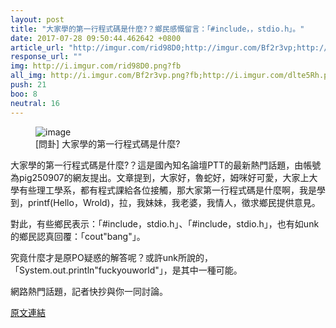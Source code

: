 ```yaml
---
layout: post
title: "大家學的第一行程式碼是什麼?？鄉民感慨留言：「#include，，stdio.h」。"
date: 2017-07-28 09:50:44.462642 +0800
article_url: "http://imgur.com/rid98D0;http://imgur.com/Bf2r3vp;http://imgur.com/dlte5Rh"
response_url: ""
img: http://i.imgur.com/rid98D0.png?fb
all_img: http://i.imgur.com/Bf2r3vp.png?fb;http://i.imgur.com/dlte5Rh.png?fb
push: 21
boo: 8
neutral: 16
---
```


<figure>
<img src="http://i.imgur.com/rid98D0.png?fb" alt="image">
<figcaption>
[問卦] 大家學的第一行程式碼是什麼?
</figcaption>
</figure>



大家學的第一行程式碼是什麼?？這是國內知名論壇PTT的最新熱門話題，由帳號為pig250907的網友提出。文章提到，大家好，魯蛇好，姆咪好可愛，大家上大學有些理工學系，都有程式課給各位接觸，那大家第一行程式碼是什麼啊，我是學到，printf(Hello，Wrold)，拉，我妹妹，我老婆，我情人，徵求鄉民提供意見。

對此，有些鄉民表示：「#include，stdio.h」、「#include，stdio.h」，也有如unk的鄉民認真回覆：「cout"bang"」。

究竟什麼才是原PO疑惑的解答呢？或許unk所說的，「System.out.println"fuckyouworld"」，是其中一種可能。

網路熱門話題，記者快抄與你一同討論。

<a href = "https://www.ptt.cc/bbs/Gossiping/M.1501163633.A.0D6.html">原文連結</a>

